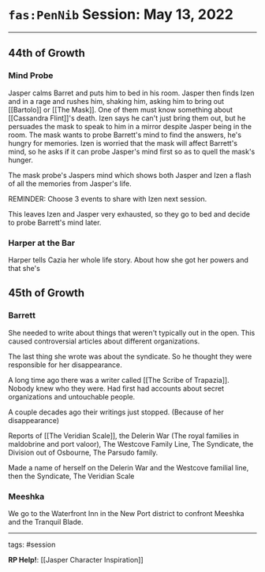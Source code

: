 # `fas:PenNib` Session: May 13, 2022
---

## 44th of Growth

### Mind Probe
Jasper calms Barret and puts him to bed in his room.
Jasper then finds Izen and in a rage and rushes him, shaking him, asking him to bring out [[Bartolo]] or [[The Mask]]. One of them must know something about [[Cassandra Flint]]'s death.
Izen says he can't just bring them out, but he persuades the mask to speak to him in a mirror despite Jasper being in the room.
The mask wants to probe Barrett's mind to find the answers, he's hungry for memories.
Izen is worried that the mask will affect Barrett's mind, so he asks if it can probe Jasper's mind first so as to quell the mask's hunger.

The mask probe's Jaspers mind which shows both Jasper and Izen a flash of all the memories from Jasper's life.

REMINDER: Choose 3 events to share with Izen next session.

This leaves Izen and Jasper very exhausted, so they go to bed and decide to probe Barrett's mind later.

### Harper at the Bar
Harper tells Cazia her whole life story. About how she got her powers and that she's 

## 45th of Growth

### Barrett
She needed to write about things that weren't typically out in the open. This caused controversial articles about different organizations.

The last thing she wrote was about the syndicate. So he thought they were responsible for her disappearance.

A long time ago there was a writer called [[The Scribe of Trapazia]]. Nobody knew who they were. Had first had accounts about secret organizations and untouchable people.

A couple decades ago their writings just stopped. (Because of her disappearance)

Reports of [[The Veridian Scale]], the Delerin War (The royal families in maldobrine and port valoor), The Westcove Family Line, The Syndicate, the Division out of Osbourne, The Parsudo family.

Made a name of herself on the Delerin War and the Westcove familial line, then the Syndicate, The Veridian Scale

### Meeshka
We go to the Waterfront Inn in the New Port district to confront Meeshka and the Tranquil Blade.

---

tags: #session

**RP Help!**: [[Jasper Character Inspiration]]